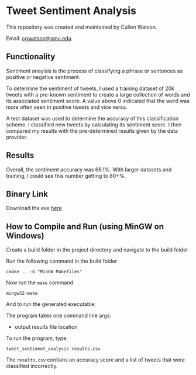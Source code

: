 # Tweet Sentiment Analysis
This repository was created and maintained by Cullen Watson.

Email: cgwatson@smu.edu

## Functionality

Sentiment anaylsis is the process of classifying a phrase or sentences as positive or negative sentiment.

To determine the sentiment of tweets, I used a training dataset of 20k tweets with a pre-known sentiment to create a large collection
of words and its associated sentiment score. A value above 0 indicated that the word was more often seen in positive tweets and vice versa.

A test dataset was used to determine the accuracy of this classification scheme. I classified
new tweets by calculating its sentiment score. I then compared my results with the pre-determined results given by the data provider.

## Results

Overall, the sentiment accuracy was 68.1%. With larger datasets and training, I could see this number getting to 80+%.

## Binary Link

Download the exe [here](https://github.com/cullenwatson/tweet-sentiment-analysis/releases/tag/v0.1)

## How to Compile and Run (using MinGW on Windows)

Create a build folder in the project directory and navigate to the build folder

Run the following command in the build folder

```cmake .. -G "MinGW Makefiles"```

Now run the `make` command

```mingw32-make```

And to run the generated executable:

The program takes one command line args:

* output results file location

To run the program, type:

```tweet_sentiment_analysis results.csv```

The `results.csv` contians an accuracy score and a list of tweets that were classified incorrectly.

